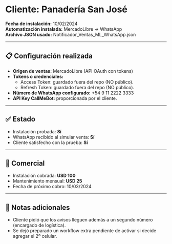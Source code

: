 # Cliente: Panadería San José

**Fecha de instalación:** 10/02/2024  
**Automatización instalada:** MercadoLibre → WhatsApp  
**Archivo JSON usado:** Notificador_Ventas_ML_WhatsApp.json

---

## 📋 Configuración realizada
- **Origen de ventas:** MercadoLibre (API OAuth con tokens)  
- **Tokens o credenciales:**  
  - Access Token: guardado fuera del repo (NO público).  
  - Refresh Token: guardado fuera del repo (NO público).  
- **Número de WhatsApp configurado:** +54 9 11 2222 3333  
- **API Key CallMeBot:** proporcionada por el cliente.  

---

## ✅ Estado
- Instalación probada: **Sí**  
- WhatsApp recibido al simular venta: **Sí**  
- Cliente satisfecho con la prueba: **Sí**

---

## 💸 Comercial
- Instalación cobrada: **USD 100**  
- Mantenimiento mensual: **USD 25**  
- Fecha de próximo cobro: 10/03/2024  

---

## 📝 Notas adicionales
- Cliente pidió que los avisos lleguen además a un segundo número (encargado de logística).  
- Se dejó preparado un workflow extra pendiente de activar si decide agregar el 2º celular.  
